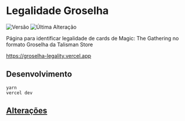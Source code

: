 # Legalidade Groselha

![Versão](https://img.shields.io/github/package-json/v/forsureitsme/groselha-legality?color=%23FEA0ED&label=Vers%C3%A3o&style=for-the-badge)
![Última Alteração](https://img.shields.io/github/last-commit/forsureitsme/groselha-legality/main?color=FEA0ED&label=%C3%9Altima%20Altera%C3%A7%C3%A3o&style=for-the-badge)

Página para identificar legalidade de cards de Magic: The Gathering no formato Groselha da Talisman Store

https://groselha-legality.vercel.app

## Desenvolvimento

```
yarn
vercel dev
```

## [Alterações](https://github.com/forsureitsme/groselha-legality/blob/main/CHANGELOG.md)
